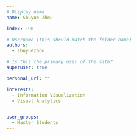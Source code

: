 ```yaml
---
# Display name
name: Shuyue Zhou

index: 190

# Username (this should match the folder name)
authors:
  - shuyuezhou

# Is this the primary user of the site?
superuser: true

personal_url: ""

interests:
  - Information Visualization
  - Visual Analytics


user_groups:
  - Master Students
---
```

